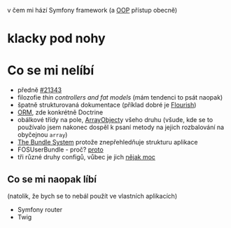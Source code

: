 v čem mi hází Symfony framework (a [OOP](https://en.wikipedia.org/wiki/Object-oriented_programming) přístup obecně)

# klacky pod nohy

# Co se mi nelíbí

- předně [#21343](https://github.com/symfony/symfony/issues/21343)
- filozofie *thin controllers and fat models* (mám tendenci to psát naopak)
- špatně strukturovaná dokumentace (příklad dobré je [Flourish](http://flourishlib.com/docs/HowDoI))
- [ORM](https://en.wikipedia.org/wiki/Object-relational_mapping), zde konkrétně Doctrine
- obálkové třídy na pole, [ArrayObject](http://php.net/manual/en/class.arrayobject.php)y všeho druhu (všude, kde se to používalo jsem nakonec dospěl k psaní metody na jejich rozbalování na obyčejnou `array`)
- [The Bundle System](https://symfony.com/doc/current/bundles.html) protože znepřehledňuje strukturu aplikace
- FOSUserBundle - proč? [proto](https://jolicode.com/blog/do-not-use-fosuserbundle)
- tři různé druhy configů, vůbec je jich [nějak moc](https://github.com/severak/klacky-pod-nohy/blob/master/1aizha.jpg)

## Co se mi naopak líbí

(natolik, že bych se to nebál použít ve vlastních aplikacích)

- Symfony router
- Twig
